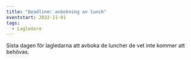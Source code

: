 ```yaml
---
title: "Deadline: avbokning av lunch"
eventstart: 2022-11-01
tags:
  - Lagledare
---
```


Sista dagen för lagledarna att avboka de luncher de vet inte kommer att behövas.
